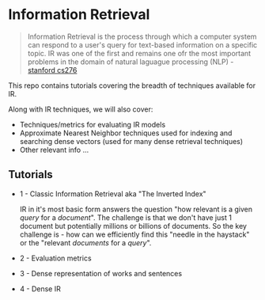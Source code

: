 # Information Retrieval

> Information Retrieval is the process through which a computer system can respond to a user's query for text-based information on a specific topic. IR was one of the first and remains one ofr the most important problems in the domain of natural laguague processing (NLP) - [stanford cs276](https://web.stanford.edu/class/cs276/)

This repo contains tutorials covering the breadth of techniques available for IR.

Along with IR techniques, we will also cover:
- Techniques/metrics for evaluating IR models
- Approximate Nearest Neighbor techniques used for indexing and searching dense vectors (used for many dense retrieval techniques)
- Other relevant info ...


## Tutorials

* 1 - Classic Information Retrieval aka "The Inverted Index"

    IR in it's most basic form answers the question "how relevant is a given *query* for a *document*". The challenge is that we don't have just 1 document but potentially millions or billions of documents. So the key challenge is - how can we efficiently find this "needle in the haystack" or the "relevant *documents* for a *query*".

* 2 - Evaluation metrics
* 3 - Dense representation of works and sentences
* 4 - Dense IR
